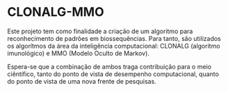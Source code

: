 # CLONALG-MMO

Este projeto tem como finalidade a criação de um algoritmo para reconhecimento de padrões em biossequências. Para tanto, são utilizados os algorítmos da área da inteligência computacional: CLONALG (algoritmo imunológico) e MMO (Modelo Oculto de Markov).

Espera-se que a combinação de ambos traga contribuição para o meio ciêntífico, tanto do ponto de vista de desempenho computacional, quanto do ponto de vista de uma nova frente de pesquisas.
